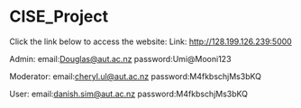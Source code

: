 # CISE_Project
Click the link below to access the website:
Link: http://128.199.126.239:5000

Admin:
email:Douglas@aut.ac.nz
password:Umi@Mooni123

Moderator:
email:cheryl.ul@aut.ac.nz
password:M4fkbschjMs3bKQ

User:
email:danish.sim@aut.ac.nz
password:M4fkbschjMs3bKQ